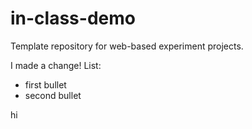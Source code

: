 # in-class-demo
Template repository for web-based experiment projects.

I made a change!
List:
- first bullet
- second bullet

hi